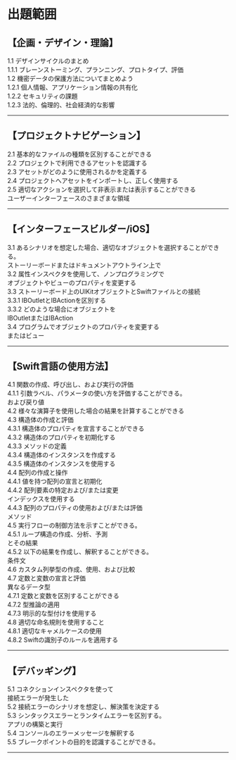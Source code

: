 # 出題範囲

## 【企画・デザイン・理論】

1.1 デザインサイクルのまとめ  
 1.1.1 ブレーンストーミング、プランニング、プロトタイプ、評価  
1.2 機密データの保護方法についてまとめよう  
 1.2.1 個人情報、アプリケーション情報の共有化  
 1.2.2 セキュリティの課題  
 1.2.3 法的、倫理的、社会経済的な影響  

---

## 【プロジェクトナビゲーション】

2.1 基本的なファイルの種類を区別することができる  
2.2 プロジェクトで利用できるアセットを認識する  
2.3 アセットがどのように使用されるかを定義する  
2.4 プロジェクトへアセットをインポートし、正しく使用する  
2.5 適切なアクションを選択して非表示または表示することができる  
ユーザーインターフェースのさまざまな領域

---

## 【インターフェースビルダー/iOS】

3.1 あるシナリオを想定した場合、適切なオブジェクトを選択することができる。  
ストーリーボードまたはドキュメントアウトライン上で  
3.2 属性インスペクタを使用して、ノンプログラミングで  
オブジェクトやビューのプロパティを変更する  
3.3 ストーリーボード上のUIKitオブジェクトとSwiftファイルとの接続  
 3.3.1 IBOutletとIBActionを区別する  
 3.3.2 どのような場合にオブジェクトを  
 IBOutletまたはIBAction  
3.4 プログラムでオブジェクトのプロパティを変更する  
またはビュー  

---

## 【Swift言語の使用方法】

4.1 関数の作成、呼び出し、および実行の評価  
 4.1.1 引数ラベル、パラメータの使い方を評価することができる。  
 および戻り値  
4.2 様々な演算子を使用した場合の結果を計算することができる  
4.3 構造体の作成と評価  
 4.3.1 構造体のプロパティを宣言することができる  
 4.3.2 構造体のプロパティを初期化する  
 4.3.3 メソッドの定義  
 4.3.4 構造体のインスタンスを作成する  
 4.3.5 構造体のインスタンスを使用する  
4.4 配列の作成と操作  
 4.4.1 値を持つ配列の宣言と初期化  
 4.4.2 配列要素の特定および/または変更  
 インデックスを使用する  
 4.4.3 配列のプロパティの使用および/または評価  
 メソッド  
4.5 実行フローの制御方法を示すことができる。  
 4.5.1 ループ構造の作成、分析、予測  
 とその結果  
 4.5.2 以下の結果を作成し、解釈することができる。  
 条件文  
4.6 カスタム列挙型の作成、使用、および比較  
4.7 定数と変数の宣言と評価  
 異なるデータ型  
 4.7.1 定数と変数を区別することができる  
 4.7.2 型推論の適用  
 4.7.3 明示的な型付けを使用する  
4.8 適切な命名規則を使用すること  
 4.8.1 適切なキャメルケースの使用  
 4.8.2 Swiftの識別子のルールを適用する  

---

## 【デバッギング】

5.1 コネクションインスペクタを使って  
接続エラーが発生した  
5.2 接続エラーのシナリオを想定し、解決策を決定する  
5.3 シンタックスエラーとランタイムエラーを区別する。  
アプリの構築と実行  
5.4 コンソールのエラーメッセージを解釈する  
5.5 ブレークポイントの目的を認識することができる。  

---
